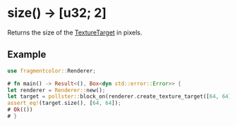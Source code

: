 # size() -> [u32; 2]

Returns the size of the [TextureTarget](https://fragmentcolor.org/api/texture_target) in pixels.

## Example

```rust
use fragmentcolor::Renderer;

# fn main() -> Result<(), Box<dyn std::error::Error>> {
let renderer = Renderer::new();
let target = pollster::block_on(renderer.create_texture_target([64, 64]))?;
assert_eq!(target.size(), [64, 64]);
# Ok(())
# }
```
